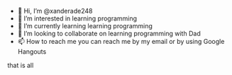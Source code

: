 - 👋 Hi, I’m @xanderade248
- 👀 I’m interested in learning programming
- 🌱 I’m currently learning learning programming
- 💞️ I’m looking to collaborate on learning programming with Dad
- 📫 How to reach me you can reach me by my email or by using Google Hangouts

<!---
xanderade248/xanderade248 is a ✨ special ✨ repository because its `README.md` (this file) appears on your GitHub profile.
You can click the Preview link to take a look at your changes.
--->
that is all
